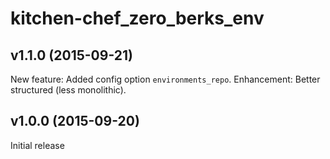 # kitchen-chef_zero_berks_env

## v1.1.0 (2015-09-21)

New feature: Added config option `environments_repo`.
Enhancement: Better structured (less monolithic).

## v1.0.0 (2015-09-20)

Initial release
